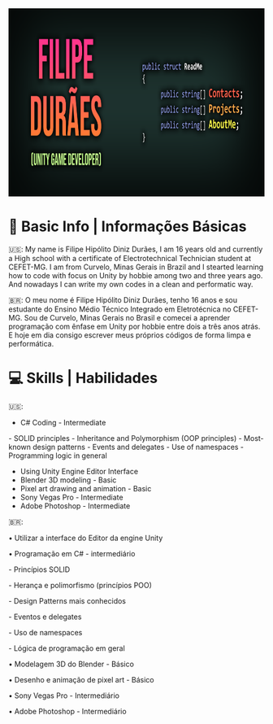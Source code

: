 <img style="-webkit-user-select: none;margin: auto;cursor: zoom-in;" src="https://raw.githubusercontent.com/filipeduraes/filipeduraes/main/Header_GithubReadme.png" width="1000" height="370">

<h1> 👋 Basic Info | Informações Básicas </h1>

<p> 🇺🇸: My name is Filipe Hipólito Diniz Durães, I am 16 years old and currently a High school with a certificate of Electrotechnical Technician student at CEFET-MG.
I am from Curvelo, Minas Gerais in Brazil and I stearted learning how to code with focus on Unity by hobbie among two and three years ago. And nowadays I can write my own codes in a clean and performatic way.</p>

<p> 🇧🇷: O meu nome é Filipe Hipólito Diniz Durães, tenho 16 anos e sou estudante do Ensino Médio Técnico Integrado em Eletrotécnica no CEFET-MG.
Sou de Curvelo, Minas Gerais no Brasil e comecei a aprender programação com ênfase em Unity por hobbie entre dois a três anos atrás. E hoje em dia consigo escrever meus próprios códigos de forma limpa e performática.</p>

<h1> 💻 Skills | Habilidades </h1>

 🇺🇸:
<ul>
  <li>C# Coding - Intermediate</li>
</ul>
    - SOLID principles</dd>
    - Inheritance and Polymorphism (OOP principles)</dd>
    - Most-known design patterns</dd>
    - Events and delegates</dd>
    - Use of namespaces</dd>
    - Programming logic in general</dd>
</dl>
<ul>
  <li>Using Unity Engine Editor Interface</li>
  <li>Blender 3D modeling - Basic</li>
  <li>Pixel art drawing and animation - Basic</li>
  <li>Sony Vegas Pro - Intermediate</li>
  <li>Adobe Photoshop - Intermediate</li>
</ul>

<p> 🇧🇷:</p>
<p>   • Utilizar a interface do Editor da engine Unity</p>
<p>   • Programação em C# - intermediário</p>
<p>     - Princípios SOLID</p>
<p>     - Herança e polimorfismo (princípios POO)</p>
<p>     - Design Patterns mais conhecidos</p>
<p>     - Eventos e delegates</p>
<p>     - Uso de namespaces</p>
<p>     - Lógica de programação em geral</p>
<p>   • Modelagem 3D do Blender - Básico</p>
<p>   • Desenho e animação de pixel art - Básico</p>
<p>   • Sony Vegas Pro - Intermediário</p>
<p>   • Adobe Photoshop - Intermediário</p>
